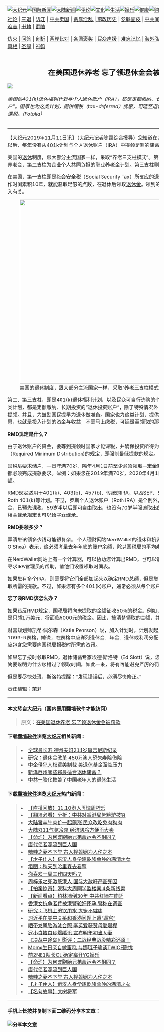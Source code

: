 <a name="1" id="1" target="_blank"></a><span id="1"></span>
<table border="0"><tr><td colspan="2" VALIGN=TOP><a href="https://github.com/gzhsl204/djy/blob/master/gb/nsc413.md#1"><img src="https://gitlab.com/szzdlab/www/raw/master/t/djy/1.jpg" title="大纪元"></a><a href="https://github.com/gzhsl204/djy/blob/master/gb/n24hr.md#1"><img src="https://gitlab.com/szzdlab/www/raw/master/t/djy/3.jpg" title="国际新闻"></a><a href="https://github.com/gzhsl204/djy/blob/master/gb/nsc413.md#1"><img src="https://gitlab.com/szzdlab/www/raw/master/t/djy/4.jpg" title="大陆新闻"></a><a href="https://github.com/gzhsl204/djy/blob/master/gb/news392.md#1"><img src="https://gitlab.com/szzdlab/www/raw/master/t/djy/5.jpg" title="评论"></a><a href="https://github.com/gzhsl204/djy/blob/master/gb/news2007.md#1"><img src="https://gitlab.com/szzdlab/www/raw/master/t/djy/6.jpg" title="文化"></a><a href="https://github.com/gzhsl204/djy/blob/master/gb/news2008.md#1"><img src="https://gitlab.com/szzdlab/www/raw/master/t/djy/7.jpg" title="生活"></a><a href="https://github.com/gzhsl204/djy/blob/master/gb/ncyule.md#1"><img src="https://gitlab.com/szzdlab/www/raw/master/t/djy/8.jpg" title="娱乐"></a><a href="https://github.com/gzhsl204/djy/blob/master/gb/nsc1002.md#1"><img src="https://gitlab.com/szzdlab/www/raw/master/t/djy/9.jpg" title="健康"><a href="https://www.youlucky.com"><img src="https://gitlab.com/szzdlab/www/raw/master/t/djy/10.jpg" title="购物"></a><a href="https://www.supportepoch.org/donation?utm_medium=epochtimes&utm_source=referral&utm_campaign=donate_button_djyhomepage"><img src="https://gitlab.com/szzdlab/www/raw/master/t/djy/12.jpg" title="捐款"></a></td></tr>
<tr><td colspan="2" VALIGN=TOP><a target="_blank" href="https://github.com/gzhsl204/djy/blob/master/gb/9p.md#1">社论</a> | <a target="_blank" href="https://github.com/gzhsl204/djy/blob/master/gb/nf5657.md#1">三退</a> | <a target="_blank" href="https://github.com/gzhsl204/djy/blob/master/gb/nf6123.md#1">诉江</a> | <a target="_blank" href="https://github.com/gzhsl204/djy/blob/master/gb/nf1176117.md#1">中共卖国</a> | <a target="_blank" href="https://github.com/gzhsl204/djy/blob/master/gb/nf5773.md#1">贪腐淫乱 | <a target="_blank" href="https://github.com/gzhsl204/djy/blob/master/gb/nf1176115.md#1">窜改历史</a> | <a target="_blank" href="https://github.com/gzhsl204/djy/blob/master/gb/nf1176107.md#1">党魁画皮</a> | <a target="_blank" href="https://github.com/gzhsl204/djy/blob/master/gb/nf1320400.md#1">中共间谍</a> | <a target="_blank" href="https://github.com/gzhsl204/djy/blob/master/gb/nf1176114.md#1">破坏传统</a> | <a target="_blank" href="https://github.com/gzhsl204/djy/blob/master/gb/nf5287.md#1">恶贯满盈</a> | <a target="_blank" href="https://github.com/gzhsl204/djy/blob/master/gb/ncid278.md#1">人权</a> | <a target="_blank" href="https://github.com/gzhsl204/djy/blob/master/gb/nf1176111.md#1">迫害</a> | <a target="_blank" href="https://github.com/gzhsl204/djy/blob/master/gb/nf1235328.md#1">书籍</a> | <a target="_blank" href="https://github.com/gzhsl204/www/blob/master/README.md?zsrh#1">翻墙</a></p><p><a target="_blank" href="https://github.com/gzhsl204/djy/blob/master/gb/nf5562.md#1">伪火</a> | <a target="_blank" href="https://github.com/gzhsl204/djy/blob/master/gb/nf4378.md#1">问答</a> | <a target="_blank" href="https://github.com/gzhsl204/djy/blob/master/gb/nf5792.md#1">剖析</a> | <a target="_blank" href="https://github.com/gzhsl204/djy/blob/master/gb/nf5735.md#1">两岸比对</a> | <a target="_blank" href="https://github.com/gzhsl204/djy/blob/master/gb/nf6119.md#1">各国褒奖</a> | <a target="_blank" href="https://github.com/gzhsl204/djy/blob/master/gb/nf6120.md#1">民众声援</a> | <a target="_blank" href="https://github.com/gzhsl204/djy/blob/master/gb/nf1188594.md#1">难忘记忆</a> | <a target="_blank" href="https://github.com/gzhsl204/djy/blob/master/gb/nf3180.md#1">海外弘传</a> | <a target="_blank" href="https://github.com/gzhsl204/djy/blob/master/gb/nf5410.md#1">万人上访</a> | <a target="_blank" href="https://github.com/gzhsl204/ntdtv/blob/master/gb/prog1530_1.md#1">和平抗议</a> | <a target="_blank" href="https://github.com/gzhsl204/djy/blob/master/gb/nf4386.md#1">支持</a> | <a target="_blank" href="https://github.com/gzhsl204/djy/blob/master/gb/nf4389.md#1">真相</a> | <a target="_blank" href="https://github.com/gzhsl204/djy/blob/master/gb/nf5790.md#1">圣缘</a> | <a target="_blank" href="https://github.com/gzhsl204/djy/blob/master/gb/nf4786.md#1">神韵</a></td></tr>
<tr><td VALIGN=TOP width="626"><h2 align=center>在美国退休养老  忘了领退休金会被罚款</h2>
<img src="http://i.epochtimes.com/assets/uploads/2019/11/Fotolia_169667021_Subscription_L-600x400.jpg" />
<h6>美国的401(k)退休福利计划与个人退休账户（IRA），都是定额缴纳、长期投资的“退休投资账户”。国家也为这类计划，提供缓税（tax-deferred）优惠，可延至退休后实际领取的那一天再课税。（Fotolia）
</h6>
<hr>
<p>【大纪元2019年11月11日讯】（大纪元记者陈霆综合报导）<span class="s1">您知道在</span><span class="s2">70岁半（70岁又6个月）</span><span class="s1">以后，每年没有从</span><span class="s2">401k</span><span class="s1">计划与个人<a href="https://github.com/gzhsl204/djy/blob/master/gb/tag/%E9%80%80%E4%BC%91.md">退休</a>账户（</span><span class="s2">IRA</span><span class="s1">）中提领足额的储蓄，可能会被罚款吗？</span></p>
<p class="p1"><span class="s1">美国的<a href="https://github.com/gzhsl204/djy/blob/master/gb/tag/%E9%80%80%E4%BC%91.md">退休</a>制度，跟大部分主流国家一样，采取“养老三支柱模式”。第一支柱为法律强制的公共养老金，第二支柱为企业个人共同负担的职业养老金计划。第三支柱则是个人的养老储蓄。</span></p>
<p class="p1"><span class="s1">在美国，第一支柱即是社会安全税（</span><span class="s2">Social Security Tax</span><span class="s1">）所支应的<a href="https://github.com/gzhsl204/djy/blob/master/gb/tag/%E9%80%80%E4%BC%91%E9%87%91.md">退休金</a>。大部分的人只要工作时间累积</span><span class="s2">10</span><span class="s1">年，就能获取足够的点数，在退休后领取<a href="https://github.com/gzhsl204/djy/blob/master/gb/tag/%E9%80%80%E4%BC%91%E9%87%91.md">退休金</a>。领到的金额与工作年资与终生收入有关。</span></p>
<figure id="attachment_11646616" style="width: 600px" class="wp-caption aligncenter"><a href="http://i.epochtimes.com/assets/uploads/2019/11/Fotolia_66775212_Subaion_L.jpg"><img class="wp-image-11646616 size-large" src="http://i.epochtimes.com/assets/uploads/2019/11/Fotolia_66775212_Subaion_L-600x400.jpg" alt="" width="600" b="400" /></a><figcaption class="wp-caption-text">美国的退休制度，跟大部分主流国家一样，采取“养老三支柱模式”。（Fotolia）</figcaption></figure>
<p class="p1"><span class="s1">第二、第三支柱，即是</span><span class="s2">401(k)</span><span class="s1">退休福利计划，以及民众可自行选购的个人退休账户（</span><span class="s2">IRA</span><span class="s1">）。这两类计划，都是定额缴纳、长期投资的“退休投资账户”，除了特殊情况外，原则上要等退休后才能提领。并且，为鼓励国民提早为退休做准备。国家也为这类计划，提供缓税（</span><span class="s2">tax-deferred</span><span class="s1">）优惠，也就是投入计划的资金与收益，不需马上缴税，可延缓至领取的那一天再课税。</span></p>
<p class="p4"><strong><span class="s3">RMD</span><span class="s1">规定是什么？</span></strong></p>
<p class="p1"><span class="s1">由于退休账户的资金，要等到提领时国家才能课税，并确保投资所得为储户享有，所以有</span><span class="s2">RMD</span><span class="s1">（</span><span class="s2">Required Minimum Distribution)</span><span class="s1">的规定，即强制最低提款的规定。</span></p>
<p class="p1"><span class="s1">国税局要求储户，一旦年满</span><span class="s2">70</span><span class="s1">岁，隔年</span><span class="s2">4</span><span class="s1">月</span><span class="s2">1</span><span class="s1">日前至少必须领取一定金额。之后，每年</span><span class="s2">12</span><span class="s1">月</span><span class="s2">31</span><span class="s1">日都必须完成提款要求。举例：如果您在</span><span class="s2">2019</span><span class="s1">年满</span><span class="s2">70</span><span class="s1">岁，</span><span class="s2">2020</span><span class="s1">年</span><span class="s2">4</span><span class="s1">月</span><span class="s2">1</span><span class="s1">日前必须提取第一次金额。</span></p>
<p class="p1"><span class="s2">RMD</span><span class="s1">规定适用于</span><span class="s2">401(k)</span><span class="s1">、</span><span class="s2">403(b)</span><span class="s1">、</span><span class="s2">457(b)</span><span class="s1">、传统的</span><span class="s2">IRA</span><span class="s1">，以及</span><span class="s2">SEP</span><span class="s1">、</span><span class="s2">SARSEP</span><span class="s1">、</span><span class="s2">SIMPLE IRA</span><span class="s1">和</span><span class="s2">Roth 401(k)</span><span class="s1">等计划。不过，罗斯个人退休账户（</span><span class="s2">Roth IRA</span><span class="s1">）是个例外，</span><span class="s2">Roth IRA</span><span class="s1">存入账户的资金，已预先课税，</span><span class="s2">59</span><span class="s1">岁半以后即可自由取出，也没有</span><span class="s2">70</span><span class="s1">岁半强迫取出的要求，同时，只要符合相关继承规定也可以给子女继承。</span></p>
<p class="p4"><strong><span class="s3">RMD</span><span class="s1">要领多少？</span></strong></p>
<p class="p1"><span class="s1">弄清您该领多少钱可能很复杂。</span> <span class="s1">个人理财网站</span><span class="s2">NerdWallet</span><span class="s1">的退休和投资专家奥谢（</span><span class="s2">Arielle O’Shea</span><span class="s1">）表示，这必须考量去年年底的账户余额，除以国税局的平均寿命统计表。</span></p>
<p class="p1"><span class="s1">在</span><span class="s2">NerdWallet</span><span class="s1">网站上有一个计算器，可以协助您计算出</span><span class="s2">RMD</span><span class="s1">，也可以请理财顾问帮您计算，或是寻求</span><span class="s2">IRA</span><span class="s1">管理员的帮助，请他们设置领取时间表。</span></p>
<p class="p1"><span class="s1">如果您有多个</span><span class="s2">IRA</span><span class="s1">，则需要将它们全部加起来以确定</span><span class="s2">RMD</span><span class="s1">总额，但是您可以只从一个账户中，提取所需的提款。不过，如果您有多个</span><span class="s2">401(k)</span><span class="s1">账户，通常必须从每个账户中提取款项。</span></p>
<p class="p4"><strong><span class="s1">忘了领</span><span class="s3">RMD</span><span class="s1">该怎么办？</span></strong></p>
<p class="p1"><span class="s1">如果违反</span><span class="s2">RMD</span><span class="s1">规定，国税局将向未提取的金额征收</span><span class="s2">50</span><span class="s1">％的税金。例如，您本来该领</span><span class="s2">2</span><span class="s1">万美元，若是只领</span><span class="s2">1</span><span class="s1">万美元，将面临</span><span class="s2">5000</span><span class="s1">元的税金。因此，搞清楚领取的金额，并按时完成是很重要的。</span></p>
<p class="p1"><span class="s1">财富规划师凯蒂</span><span class="s2">·</span><span class="s1">佩尔森（</span><span class="s2">Katie Pehrson</span><span class="s1">）说，加入计划时，计划发起人应该每年为您提供</span><span class="s2">1099-R</span><span class="s1">表格。她说，在表格中应详列退休金、年金、退休或利润分配计划、</span><span class="s2">IRA</span><span class="s1">等详细信息，且应包含您需要向国税局报税时所需的资讯。</span></p>
<p class="p1"><span class="s1">如果忘了按时领取</span><span class="s2">RMD</span><span class="s1">，退休储蓄专家埃德</span><span class="s2">·</span><span class="s1">斯洛特（</span><span class="s2">Ed Slott</span><span class="s1">）说，您必须提交</span><span class="s2">5329</span><span class="s1">表格，并简要说明为什么您错过了领取时间。如此一来，将有可能避免严厉的罚金。</span></p>
<p class="p1"><span class="s1">但是要尽快处理，斯洛特提醒：“发现错误后，必须尽快修正。”</span></p>
<p class="p1">责任编辑：茉莉</p>

<hr>

#### 本文转自<a href="http://www.epochtimes.com">大纪元</a>（国内需用<a href="https://git.io/JesJV">翻墙软件</a>才能访问）
> 原文：<a href="http://www.epochtimes.com/gb/19/11/11/n11646581.htm">在美国退休养老  忘了领退休金会被罚款</a>


#### 下载<a href="https://git.io/JesJV">翻墙软件</a>浏览<a href="http://www.epochtimes.com">大纪元</a>相关新闻：
> <li><a href="http://www.epochtimes.com/gb/19/11/9/n11644650.htm">全球最长寿 德州夫妇211岁赢吉尼斯纪录</a></li>
> <li><a href="http://www.epochtimes.com/gb/19/10/22/n11604620.htm">研究：退休金改革 450万澳人恐失寿险伤险</a></li>
> <li><a href="http://www.epochtimes.com/gb/19/10/15/n11590349.htm">中企侵犯人权遭美制裁 美退休基金面临压力</a></li>
> <li><a href="http://www.epochtimes.com/gb/19/9/12/n11517466.htm">新泽西州哪些郡最适合退休储蓄？</a></li>
> <li><a href="http://www.epochtimes.com/gb/19/9/7/n11506128.htm">中共一胎化摧毁了中国老年人的退休生活</a></li>

#### 下载<a href="https://git.io/JesJV">翻墙软件</a>浏览<a href="http://www.epochtimes.com">大纪元</a>热门新闻：
> <li><a href="http://www.epochtimes.com/gb/19/11/8/n11641005.htm">【直播回放】11.10港人再悼周梓乐</a></li>
> <li><a href="http://www.epochtimes.com/gb/19/11/10/n11645136.htm">【翻墙必看】分析：中共对香港局势黔驴技穷</a></li>
> <li><a href="http://www.epochtimes.com/gb/19/11/10/n11645148.htm">大陆猪羊牛肉价一起飙涨 民众改吃兔肉狗肉</a></li>
> <li><a href="http://www.epochtimes.com/gb/19/11/10/n11645125.htm">大陆双11气氛冷淡 经济遇冷方便面大卖</a></li>
> <li><a href="http://www.epochtimes.com/gb/19/10/21/n11602738.htm">【命理】为何双胞胎兄弟命运会不相同？</a></li>
> <li><a href="http://www.epochtimes.com/gb/19/10/11/n11582046.htm">唐代使者漂流到巨人国</a></li>
> <li><a href="http://www.epochtimes.com/gb/15/4/21/n4416242.htm">糟糠之妻不下堂 古人视婚姻为人伦之本</a></li>
> <li><a href="http://www.epochtimes.com/gb/19/10/31/n11625562.htm">【才子佳人】借汉人身份嫁乾隆曾孙的满清才女</a></li>
> <li><a href="http://www.epochtimes.com/gb/19/11/10/n11645198.htm">组图：秋天到哈里森去看鹰</a></li>
> <li><a href="http://www.epochtimes.com/gb/19/11/10/n11645304.htm">你喜欢一周工作四天吗？</a></li>
> <li><a href="http://www.epochtimes.com/gb/19/11/8/n11642402.htm">周梓乐之死激怒港人 国际大赦吁严查死因</a></li>
> <li><a href="http://www.epochtimes.com/gb/19/11/8/n11640768.htm">【拍案惊奇】港科大周同学坠楼案 4条新线索</a></li>
> <li><a href="http://www.epochtimes.com/gb/19/11/9/n11644550.htm">【新闻看点】柏林墙倒30年 中共红墙在崩坍</a></li>
> <li><a href="http://www.epochtimes.com/gb/19/11/9/n11644424.htm">香港女抗争者传被港警轮奸怀孕 警称在调查</a></li>
> <li><a href="http://www.epochtimes.com/gb/19/11/9/n11644806.htm">研究：飞机上的饮用水 大多不健康</a></li>
> <li><a href="http://www.epochtimes.com/gb/19/11/9/n11643270.htm">习近平在美中关系和香港问题上遭“逼宫”</a></li>
> <li><a href="http://www.epochtimes.com/gb/19/11/8/n11642965.htm">晒带龙凤胎游泳合照 李英爱获赞母爱爆棚</a></li>
> <li><a href="http://www.epochtimes.com/gb/19/11/8/n11641365.htm">罗小白披白纱爆婚讯 宣布明年初当人妻</a></li>
> <li><a href="http://www.epochtimes.com/gb/19/11/9/n11644225.htm">《决战中途岛》影评：二战经典战役精彩还原！</a></li>
> <li><a href="http://www.epochtimes.com/gb/19/11/9/n11644322.htm">Momo生日亲自做蛋糕 与娜琏子瑜谈TWICE隐忧</a></li>
> <li><a href="http://www.epochtimes.com/gb/19/11/8/n11641484.htm">前2NE1队长CL 确定离开YG娱乐</a></li>
> <li><a href="http://www.epochtimes.com/gb/19/10/21/n11602738.htm">【命理】为何双胞胎兄弟命运会不相同？</a></li>
> <li><a href="http://www.epochtimes.com/gb/19/10/11/n11582046.htm">唐代使者漂流到巨人国</a></li>
> <li><a href="http://www.epochtimes.com/gb/15/4/21/n4416242.htm">糟糠之妻不下堂 古人视婚姻为人伦之本</a></li>
> <li><a href="http://www.epochtimes.com/gb/19/10/31/n11625562.htm">【才子佳人】借汉人身份嫁乾隆曾孙的满清才女</a></li>
> <li><a href="http://www.epochtimes.com/gb/18/4/16/n10309074.htm">【名句故事】大树将军</a></li>
<hr>

#### 手机上长按并复制下面二维码分享本文章：<br><br><img src="http://d1p1.ip.zn2.us/v.php?action=qrcode&url=https://github.com/gzhsl204/djy/blob/master/gb/19/11/11/n11646581.md%231" title="分享本文章"></td><td VALIGN=TOP><a href="https://github.com/gzhsl204/djy/blob/master/gb/16/1/21/n4622075.md?dfh#1" target="_blank"><img src="https://gitlab.com/szzdlab/djy/raw/master/gb/300/wei-f1.jpg" title="中共的伪火骗局"  alt="中共的伪火骗局"></a><br><a href="https://github.com/gzhsl204/www/blob/master/README.md?dfh#9" target="_blank"><img src="https://gitlab.com/szzdlab/djy/raw/master/gb/300/yong-h.jpg" title="永恒的见证"  alt="永恒的见证"></a><br><a href="https://github.com/gzhsl204/djy/blob/master/gb/13/9/29/n3974789.md?dfh#1" target="_blank"><img src="https://gitlab.com/szzdlab/djy/raw/master/gb/300/shang-lnz.jpg" title="善良女子被中共投男牢"  alt="善良女子被中共投男牢"></a><br><a href="https://github.com/gzhsl204/djy/blob/master/gb/16/3/16/n4663449.md?dfh#1" target="_blank"><img src="https://gitlab.com/szzdlab/djy/raw/master/gb/300/huo-z3.jpg" title="警卫目击活摘器官"  alt="警卫目击活摘器官"></a><br><a href="https://github.com/gzhsl204/djy/blob/master/gb/16/8/7/n8177641.md?dfh#1" target="_blank"><img src="https://gitlab.com/szzdlab/djy/raw/master/gb/300/huo-z4.jpg" title="证人描述活摘恐怖"  alt="证人描述活摘恐怖"></a><br><a href="https://github.com/gzhsl204/djy/blob/master/gb/10/4/19/n2881569.md?dfh#1" target="_blank"><img src="https://gitlab.com/szzdlab/djy/raw/master/gb/300/huo-z1.jpg" title="揭开活摘器官黑幕"  alt="揭开活摘器官黑幕"></a><br><a href="https://github.com/gzhsl204/djy/blob/master/gb/10/11/7/n3077476.md?dfh#1" target="_blank"><img src="https://gitlab.com/szzdlab/djy/raw/master/gb/300/ma-ks.jpg" title="马克思的成魔之路"  alt="马克思的成魔之路"></a><br><a href="https://github.com/gzhsl204/djy/blob/master/gb/14/6/9/n4173977.md?dfh#1" target="_blank"><img src="https://gitlab.com/szzdlab/djy/raw/master/gb/300/chang-zs.jpg" title="藏字石 蕴天机"  alt="藏字石 蕴天机"></a><br><a href="https://github.com/gzhsl204/djy/blob/master/gb/18/5/10/n10381511.md?dfh#1" target="_blank"><img src="https://gitlab.com/szzdlab/djy/raw/master/gb/300/st1.jpg" title="关注3亿人三退"  alt="关注3亿人三退"></a><br><a href="https://github.com/gzhsl204/djy/blob/master/gb/18/3/21/n10237682.md?dfh#1" target="_blank"><img src="https://gitlab.com/szzdlab/djy/raw/master/gb/300/jie-t.jpg" title="解体中共复兴中华"  alt="解体中共复兴中华"></a><br><a href="https://github.com/gzhsl204/djy/blob/master/gb/9/2/9/n2422991.md?dfh#1" target="_blank"><img src="https://gitlab.com/szzdlab/djy/raw/master/gb/300/gao-zs.jpg" title="中共迫害良心律师"  alt="中共迫害良心律师"></a><br><a href="https://github.com/gzhsl204/djy/blob/master/gb/18/12/9/n10900044.md?dfh#1" target="_blank"><img src="https://gitlab.com/szzdlab/djy/raw/master/gb/300/sj1.jpg" title="303万人举报江泽民"  alt="303万人举报江泽民"></a><br><a href="https://github.com/gzhsl204/djy/blob/master/gb/18/8/28/n10672014.md?dfh#1" target="_blank"><img src="https://gitlab.com/szzdlab/djy/raw/master/gb/300/sj2.jpg" title="这些官员为何起诉江泽民"  alt="这些官员为何起诉江泽民"></a><br><a href="https://github.com/gzhsl204/djy/blob/master/gb/8/12/18/n2367165.md?dfh#1" target="_blank"><img src="https://gitlab.com/szzdlab/djy/raw/master/gb/300/liangan.jpg" title="海峡两岸的强烈对比"  alt="海峡两岸的强烈对比"></a><br><a href="https://github.com/gzhsl204/djy/blob/master/gb/15/5/5/n4427238.md?dfh#1" target="_blank"><img src="https://gitlab.com/szzdlab/djy/raw/master/gb/300/jia-ndzl.jpg" title="加拿大总理的贺信"  alt="加拿大总理的贺信"></a><br><a href="https://github.com/gzhsl204/djy/blob/master/gb/11/6/17/n3289382.md?dfh#1" target="_blank"><img src="https://gitlab.com/szzdlab/djy/raw/master/gb/300/xiao-wd.jpg" title="探寻真相兼听则明"  alt="探寻真相兼听则明"></a><br><a href="https://github.com/gzhsl204/djy/blob/master/gb/18/10/27/n10812623.md?dfh#1" target="_blank"><img src="https://gitlab.com/szzdlab/djy/raw/master/gb/300/yindu.jpg" title="印度媒体报道东方"  alt="印度媒体报道东方"></a><br><a href="https://github.com/gzhsl204/djy/blob/master/gb/18/6/9/n10469652.md?dfh#1" target="_blank"><img src="https://gitlab.com/szzdlab/djy/raw/master/gb/300/xie-j.jpg" title="不一样的海外校园"  alt="不一样的海外校园"></a><br><a href="https://github.com/gzhsl204/djy/blob/master/gb/7/4/5/n1669415.md?dfh#1" target="_blank"><img src="https://gitlab.com/szzdlab/djy/raw/master/gb/300/li-up.jpg" title="从大师到徒弟的传奇"  alt="从大师到徒弟的传奇"></a><br><a href="https://github.com/gzhsl204/djy/blob/master/gb/17/5/26/n9191512.md?dfh#1" target="_blank"><img src="https://gitlab.com/szzdlab/djy/raw/master/gb/300/zfl2.jpg" title="亿万人与东方一本奇书"  alt="亿万人与东方一本奇书"></a><br><a href="https://github.com/gzhsl204/djy/blob/master/gb/13/11/27/n4020290.md?dfh#1" target="_blank"><img src="https://gitlab.com/szzdlab/djy/raw/master/gb/300/zhen-h.jpg" title="大陆见不到的震撼场面"  alt="大陆见不到的震撼场面"></a><br><a href="https://github.com/gzhsl204/djy/blob/master/gb/15/7/17/n4482910.md?dfh#1" target="_blank"><img src="https://gitlab.com/szzdlab/djy/raw/master/gb/300/dalu-sk.jpg" title="人心向善 大陆当初盛况"  alt="人心向善 大陆当初盛况"></a><br><a href="https://github.com/gzhsl204/djy/blob/master/gb/9/10/15/n2689419.md?dfh#1" target="_blank"><img src="https://gitlab.com/szzdlab/djy/raw/master/gb/300/zfl1.jpg" title="追寻真理 这书讲什么"  alt="追寻真理 这书讲什么"></a><br><a href="https://github.com/gzhsl204/www/blob/master/README.md?dfh#1" target="_blank"><img src="https://gitlab.com/szzdlab/djy/raw/master/gb/300/fq1.jpg" title="下载免费翻墙软件"  alt="下载免费翻墙软件"></a><br></td></tr></table>
